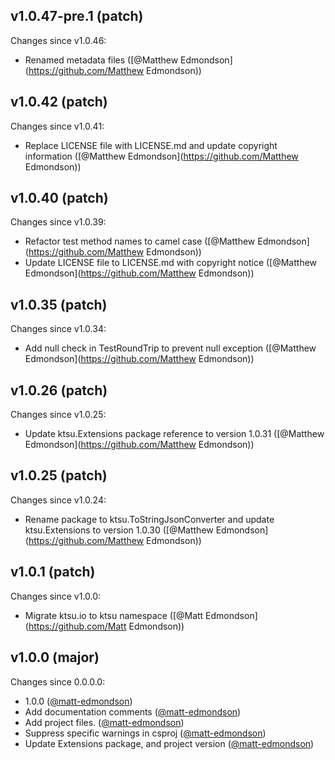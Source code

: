 ## v1.0.47-pre.1 (patch)

Changes since v1.0.46:

- Renamed metadata files ([@Matthew Edmondson](https://github.com/Matthew Edmondson))

## v1.0.42 (patch)

Changes since v1.0.41:

- Replace LICENSE file with LICENSE.md and update copyright information ([@Matthew Edmondson](https://github.com/Matthew Edmondson))

## v1.0.40 (patch)

Changes since v1.0.39:

- Refactor test method names to camel case ([@Matthew Edmondson](https://github.com/Matthew Edmondson))
- Update LICENSE file to LICENSE.md with copyright notice ([@Matthew Edmondson](https://github.com/Matthew Edmondson))

## v1.0.35 (patch)

Changes since v1.0.34:

- Add null check in TestRoundTrip to prevent null exception ([@Matthew Edmondson](https://github.com/Matthew Edmondson))

## v1.0.26 (patch)

Changes since v1.0.25:

- Update ktsu.Extensions package reference to version 1.0.31 ([@Matthew Edmondson](https://github.com/Matthew Edmondson))

## v1.0.25 (patch)

Changes since v1.0.24:

- Rename package to ktsu.ToStringJsonConverter and update ktsu.Extensions to version 1.0.30 ([@Matthew Edmondson](https://github.com/Matthew Edmondson))

## v1.0.1 (patch)

Changes since v1.0.0:

- Migrate ktsu.io to ktsu namespace ([@Matt Edmondson](https://github.com/Matt Edmondson))

## v1.0.0 (major)

Changes since 0.0.0.0:

- 1.0.0 ([@matt-edmondson](https://github.com/matt-edmondson))
- Add documentation comments ([@matt-edmondson](https://github.com/matt-edmondson))
- Add project files. ([@matt-edmondson](https://github.com/matt-edmondson))
- Suppress specific warnings in csproj ([@matt-edmondson](https://github.com/matt-edmondson))
- Update Extensions package, and project version ([@matt-edmondson](https://github.com/matt-edmondson))


